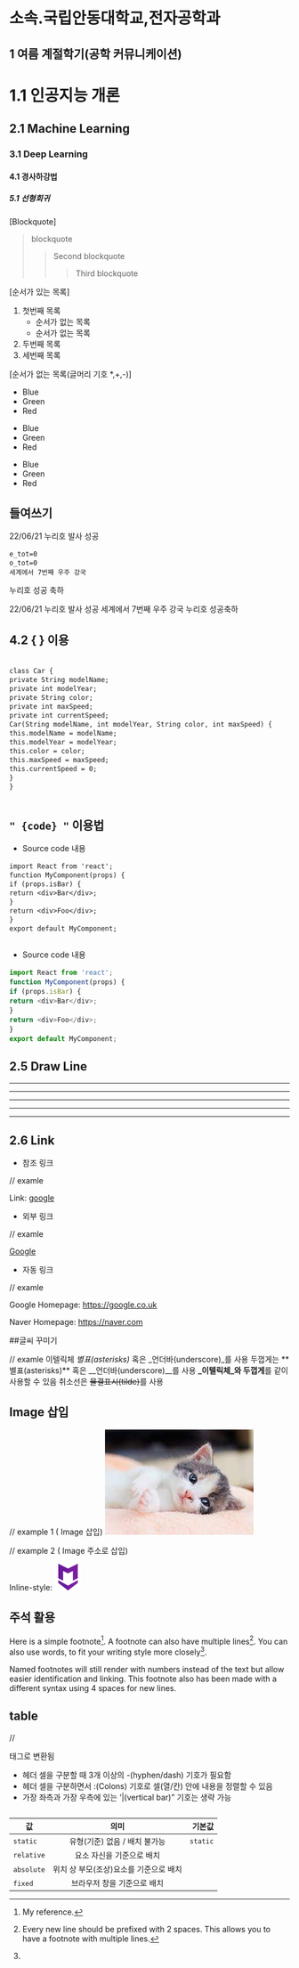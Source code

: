 소속.국립안동대학교,전자공학과
=======================
1 여름 계절학기(공학 커뮤니케이션)
------------------------------------


# 1.1 인공지능 개론
## 2.1 Machine Learning
### 3.1 Deep Learning
#### 4.1 경사하강법
##### 5.1 선형회귀

[Blockquote]
>	blockquote
>	>Second blockquote
>	>	>Third blockquote

[순서가 있는 목록]

1. 첫번째 목록
	- 순서가 없는 목록
	- 순서가 없는 목록
1. 두번째 목록
1. 세번째 목록

[순서가 없는 목록(글머리 기호 *,+,-)]

* Blue
 * Green
  * Red


+ Blue
 + Green
  + Red


- Blue
 - Green
  - Red



들여쓰기
-----------------------------------

22/06/21 누리호 발사 성공


	e_tot=0
	o_tot=0
	세계에서 7번째 우주 강국

누리호 성공 축하





22/06/21 누리호 발사 성공
	세계에서 7번째 우주 강국
누리호 성공축하




## 4.2 { } 이용
<pre>
<code>
class Car {
private String modelName;
private int modelYear;
private String color;
private int maxSpeed;
private int currentSpeed;
Car(String modelName, int modelYear, String color, int maxSpeed) {
this.modelName = modelName;
this.modelYear = modelYear;
this.color = color;
this.maxSpeed = maxSpeed;
this.currentSpeed = 0;
}
}
</code>
</pre>


## ``` " {code} " ``` 이용법
+ Source code 내용
```
import React from 'react';
function MyComponent(props) {
if (props.isBar) {
return <div>Bar</div>;
}
return <div>Foo</div>;
}
export default MyComponent;
```

##
+ Source code 내용
``` js
import React from 'react';
function MyComponent(props) {
if (props.isBar) {
return <div>Bar</div>;
}
return <div>Foo</div>;
}
export default MyComponent;
```




2.5 Draw Line
---------------

* * *
***
*****
- - - 
---------------

2.6 Link
---------------

* 참조 링크

// examle

Link: [google][googlelink]

[googlelink]: https://google.co.uk "Let's Go Google"


* 외부 링크

// examle

[Google](https://google.co.uk "Let's Go Google")



* 자동 링크

// examle

Google Homepage: https://google.co.uk 

Naver Homepage: <https://naver.com>

##글씨 꾸미기

// examle
이텔릭체 *별표(asterisks)* 혹은 _언더바(underscore)_를 사용
두껍게는 ** 별표(asterisks)** 혹은 __언더바(underscore)__를 사용
**_이텔릭체_와 두껍게**를 같이 사용할 수 있음
취소선은 ~~물결표시(tilde)~~를 사용


## Image 삽입


// example 1 ( Image 삽입)
![Street](cat.jpg "cat")



// example 2 ( Image 주소로 삽입)

Inline-style:
![alt text](https://github.com/adam-p/markdown-here/raw/master/src/common/images/icon48.png "Logo Title Text 1")



## 주석 활용

Here is a simple footnote[^1].
A footnote can also have multiple lines[^2].
You can also use words, to fit your writing style more closely[^note].
[^1]: My reference.
[^2]: Every new line should be prefixed with 2 spaces.
This allows you to have a footnote with multiple lines.
[^note]:
Named footnotes will still render with numbers instead of the text but allow easier identification and linking.
This footnote also has been made with a different syntax using 4 spaces for new lines.


## table


// <table> 태그로 변환됨



 * 헤더 셀을 구분할 때 3개 이상의 -(hyphen/dash) 기호가 필요함
 * 헤더 셀을 구분하면서 :(Colons) 기호로 셀(열/칸) 안에 내용을 정렬할 수 있음
 * 가장 좌측과 가장 우측에 있는 ‘|(vertical bar)” 기호는 생략 가능



| 값 | 의미 | 기본값 |
|---|:---:|---:|
| `static` | 유형(기준) 없음 / 배치 불가능 | `static` |
| `relative` | 요소 자신을 기준으로 배치 | |
| `absolute` | 위치 상 부모(조상)요소를 기준으로 배치 | |
| `fixed` | 브라우저 창을 기준으로 배치 | |